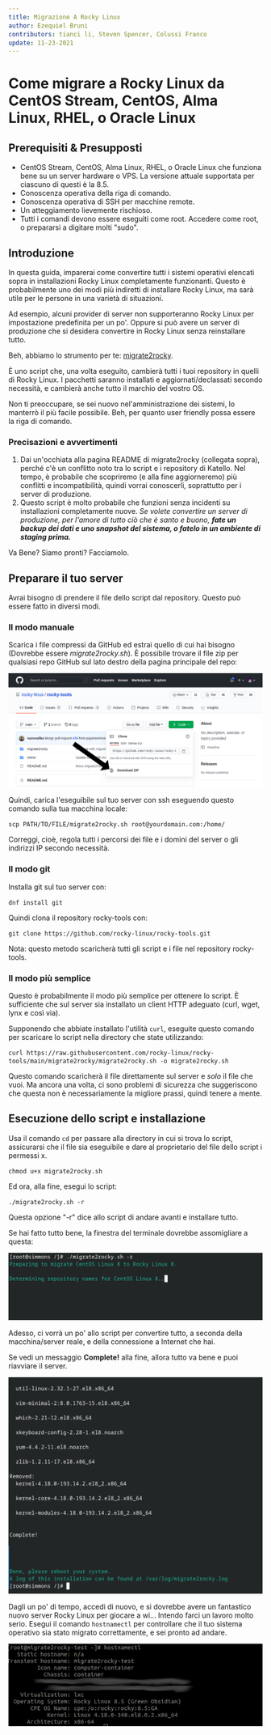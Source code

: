 ```yaml
---
title: Migrazione A Rocky Linux
author: Ezequiel Bruni
contributors: tianci li, Steven Spencer, Colussi Franco
update: 11-23-2021
---
```


# Come migrare a Rocky Linux da CentOS Stream, CentOS, Alma Linux, RHEL, o Oracle Linux

## Prerequisiti & Presupposti

* CentOS Stream, CentOS, Alma Linux, RHEL, o Oracle Linux che funziona bene su un server hardware o VPS. La versione attuale supportata per ciascuno di questi è la 8.5.
* Conoscenza operativa della riga di comando.
* Conoscenza operativa di SSH per macchine remote.
* Un atteggiamento lievemente rischioso.
* Tutti i comandi devono essere eseguiti come root. Accedere come root, o prepararsi a digitare molti "sudo".

## Introduzione

In questa guida, imparerai come convertire tutti i sistemi operativi elencati sopra in installazioni Rocky Linux completamente funzionanti. Questo è probabilmente uno dei modi più indiretti di installare Rocky Linux, ma sarà utile per le persone in una varietà di situazioni.

Ad esempio, alcuni provider di server non supporteranno Rocky Linux per impostazione predefinita per un po'. Oppure si può avere un server di produzione che si desidera convertire in Rocky Linux senza reinstallare tutto.

Beh, abbiamo lo strumento per te: [migrate2rocky](https://github.com/rocky-linux/rocky-tools/tree/main/migrate2rocky).

È uno script che, una volta eseguito, cambierà tutti i tuoi repository in quelli di Rocky Linux. I pacchetti saranno installati e aggiornati/declassati secondo necessità, e cambierà anche tutto il marchio del vostro OS.

Non ti preoccupare, se sei nuovo nel'amministrazione dei sistemi, lo manterrò il più facile possibile. Beh, per quanto user friendly possa essere la riga di comando.

### Precisazioni e avvertimenti

1. Dai un'occhiata alla pagina README di migrate2rocky (collegata sopra), perché c'è un conflitto noto tra lo script e i repository di Katello. Nel tempo, è probabile che scopriremo (e alla fine aggiorneremo) più conflitti e incompatibilità, quindi vorrai conoscerli, soprattutto per i server di produzione.
2. Questo script è molto probabile che funzioni senza incidenti su installazioni completamente nuove. _Se volete convertire un server di produzione, per l'amore di tutto ciò che è santo e buono, **fate un backup dei dati e uno snapshot del sistema, o fatelo in un ambiente di staging prima.**_

Va Bene? Siamo pronti? Facciamolo.

## Preparare il tuo server

Avrai bisogno di prendere il file dello script dal repository. Questo può essere fatto in diversi modi.

### Il modo manuale

Scarica i file compressi da GitHub ed estrai quello di cui hai bisogno (Dovrebbe essere *migrate2rocky.sh*). È possibile trovare il file zip per qualsiasi repo GitHub sul lato destro della pagina principale del repo:

![Il pulsante "Download Zip"](images/migrate2rocky-github-zip.png)

Quindi, carica l'eseguibile sul tuo server con ssh eseguendo questo comando sulla tua macchina locale:

```
scp PATH/TO/FILE/migrate2rocky.sh root@yourdomain.com:/home/
```

Correggi, cioè, regola tutti i percorsi dei file e i domini del server o gli indirizzi IP secondo necessità.

### Il modo git

Installa git sul tuo server con:

```
dnf install git
```

Quindi clona il repository rocky-tools con:

```
git clone https://github.com/rocky-linux/rocky-tools.git
```

Nota: questo metodo scaricherà tutti gli script e i file nel repository rocky-tools.

### Il modo più semplice

Questo è probabilmente il modo più semplice per ottenere lo script. È sufficiente che sul server sia installato un client HTTP adeguato (curl, wget, lynx e così via).

Supponendo che abbiate installato l'utilità `curl`, eseguite questo comando per scaricare lo script nella directory che state utilizzando:

```
curl https://raw.githubusercontent.com/rocky-linux/rocky-tools/main/migrate2rocky/migrate2rocky.sh -o migrate2rocky.sh
```

Questo comando scaricherà il file direttamente sul server e *solo* il file che vuoi. Ma ancora una volta, ci sono problemi di sicurezza che suggeriscono che questa non è necessariamente la migliore prassi, quindi tenere a mente.

## Esecuzione dello script e installazione

Usa il comando `cd` per passare alla directory in cui si trova lo script, assicurarsi che il file sia eseguibile e dare al proprietario del file dello script i permessi x.

```
chmod u+x migrate2rocky.sh
```

Ed ora, alla fine, esegui lo script:

```
./migrate2rocky.sh -r
```

Questa opzione "-r" dice allo script di andare avanti e installare tutto.

Se hai fatto tutto bene, la finestra del terminale dovrebbe assomigliare a questa:

![avvio dello script riuscito](images/migrate2rocky-convert-01.png)

Adesso, ci vorrà un po' allo script per convertire tutto, a seconda della macchina/server reale, e della connessione a Internet che hai.

Se vedi un messaggio **Complete!** alla fine, allora tutto va bene e puoi riavviare il server.

![messaggio di migrazione OS riuscito](images/migrate2rocky-convert-02.png)

Dagli un po' di tempo, accedi di nuovo, e si dovrebbe avere un fantastico nuovo server Rocky Linux per giocare a wi... Intendo farci un lavoro molto serio. Esegui il comando `hostnamectl` per controllare che il tuo sistema operativo sia stato migrato correttamente, e sei pronto ad andare.

![Il risultato del comando hostnamectl](images/migrate2rocky-convert-03.png)
